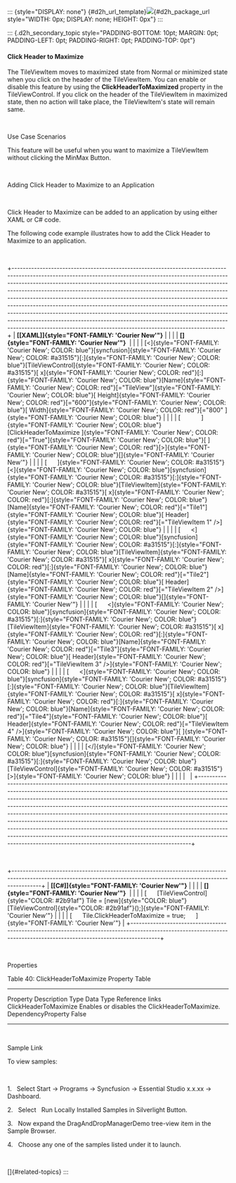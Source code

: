 ::: {style="DISPLAY: none"}
[](ms-xhelp:///?Id=d2h_url_template){#d2h_url_template}![](!package_url!){#d2h_package_url style="WIDTH: 0px; DISPLAY: none; HEIGHT: 0px"}
:::

::: {.d2h_secondary_topic style="PADDING-BOTTOM: 10pt; MARGIN: 0pt; PADDING-LEFT: 0pt; PADDING-RIGHT: 0pt; PADDING-TOP: 0pt"}
#### Click Header to Maximize

The TileViewItem moves to maximized state from Normal or minimized state when you click on the header of the TileViewItem. You can enable or disable this feature by using the **ClickHeaderToMaximized** property in the TileViewControl. If you click on the header of the TileViewItem in maximized state, then no action will take place, the TileViewItem's state will remain same.

 

Use Case Scenarios

This feature will be useful when you want to maximize a TileViewItem without clicking the MinMax Button.

 

Adding Click Header to Maximize to an Application

 

Click Header to Maximize can be added to an application by using either XAML or C# code.

The following code example illustrates how to add the Click Header to Maximize to an application.

 

+---------------------------------------------------------------------------------------------------------------------------------------------------------------------------------------------------------------------------------------------------------------------------------------------------------------------------------------------------------------------------------------------------------------------------------------------------------------------------------------------------------------------------------------------------------------------------------------------------------------------------------------------------------------------------------------------------------------------------+
| **[\[XAML\]]{style="FONT-FAMILY: 'Courier New'"}**                                                                                                                                                                                                                                                                                                                                                                                                                                                                                                                                                                                                                                                                        |
|                                                                                                                                                                                                                                                                                                                                                                                                                                                                                                                                                                                                                                                                                                                           |
| **[]{style="FONT-FAMILY: 'Courier New'"}**                                                                                                                                                                                                                                                                                                                                                                                                                                                                                                                                                                                                                                                                                |
|                                                                                                                                                                                                                                                                                                                                                                                                                                                                                                                                                                                                                                                                                                                           |
| [\<]{style="FONT-FAMILY: 'Courier New'; COLOR: blue"}[syncfusion]{style="FONT-FAMILY: 'Courier New'; COLOR: #a31515"}[:]{style="FONT-FAMILY: 'Courier New'; COLOR: blue"}[TileViewControl]{style="FONT-FAMILY: 'Courier New'; COLOR: #a31515"}[ x]{style="FONT-FAMILY: 'Courier New'; COLOR: red"}[:]{style="FONT-FAMILY: 'Courier New'; COLOR: blue"}[Name]{style="FONT-FAMILY: 'Courier New'; COLOR: red"}[=\"TileView\"]{style="FONT-FAMILY: 'Courier New'; COLOR: blue"}[ Height]{style="FONT-FAMILY: 'Courier New'; COLOR: red"}[=\"600\"]{style="FONT-FAMILY: 'Courier New'; COLOR: blue"}[ Width]{style="FONT-FAMILY: 'Courier New'; COLOR: red"}[=\"800\" ]{style="FONT-FAMILY: 'Courier New'; COLOR: blue"}      |
|                                                                                                                                                                                                                                                                                                                                                                                                                                                                                                                                                                                                                                                                                                                           |
| [            ]{style="FONT-FAMILY: 'Courier New'; COLOR: blue"}[ClickHeaderToMaximize ]{style="FONT-FAMILY: 'Courier New'; COLOR: red"}[=\"True\"]{style="FONT-FAMILY: 'Courier New'; COLOR: blue"}[ ]{style="FONT-FAMILY: 'Courier New'; COLOR: red"}[\>]{style="FONT-FAMILY: 'Courier New'; COLOR: blue"}[]{style="FONT-FAMILY: 'Courier New'"}                                                                                                                                                                                                                                                                                                                                                                         |
|                                                                                                                                                                                                                                                                                                                                                                                                                                                                                                                                                                                                                                                                                                                           |
| [      ]{style="FONT-FAMILY: 'Courier New'; COLOR: #a31515"}[\<]{style="FONT-FAMILY: 'Courier New'; COLOR: blue"}[syncfusion]{style="FONT-FAMILY: 'Courier New'; COLOR: #a31515"}[:]{style="FONT-FAMILY: 'Courier New'; COLOR: blue"}[TileViewItem]{style="FONT-FAMILY: 'Courier New'; COLOR: #a31515"}[ x]{style="FONT-FAMILY: 'Courier New'; COLOR: red"}[:]{style="FONT-FAMILY: 'Courier New'; COLOR: blue"}[Name]{style="FONT-FAMILY: 'Courier New'; COLOR: red"}[=\"Tile1\"]{style="FONT-FAMILY: 'Courier New'; COLOR: blue"}[ Header]{style="FONT-FAMILY: 'Courier New'; COLOR: red"}[=\"TileViewItem 1\" /\>]{style="FONT-FAMILY: 'Courier New'; COLOR: blue"}                                                     |
|                                                                                                                                                                                                                                                                                                                                                                                                                                                                                                                                                                                                                                                                                                                           |
| [      \<]{style="FONT-FAMILY: 'Courier New'; COLOR: blue"}[syncfusion]{style="FONT-FAMILY: 'Courier New'; COLOR: #a31515"}[:]{style="FONT-FAMILY: 'Courier New'; COLOR: blue"}[TileViewItem]{style="FONT-FAMILY: 'Courier New'; COLOR: #a31515"}[ x]{style="FONT-FAMILY: 'Courier New'; COLOR: red"}[:]{style="FONT-FAMILY: 'Courier New'; COLOR: blue"}[Name]{style="FONT-FAMILY: 'Courier New'; COLOR: red"}[=\"Tile2\"]{style="FONT-FAMILY: 'Courier New'; COLOR: blue"}[ Header]{style="FONT-FAMILY: 'Courier New'; COLOR: red"}[=\"TileViewItem 2\" /\>]{style="FONT-FAMILY: 'Courier New'; COLOR: blue"}[]{style="FONT-FAMILY: 'Courier New'"}                                                                     |
|                                                                                                                                                                                                                                                                                                                                                                                                                                                                                                                                                                                                                                                                                                                           |
| [      \<]{style="FONT-FAMILY: 'Courier New'; COLOR: blue"}[syncfusion]{style="FONT-FAMILY: 'Courier New'; COLOR: #a31515"}[:]{style="FONT-FAMILY: 'Courier New'; COLOR: blue"}[TileViewItem]{style="FONT-FAMILY: 'Courier New'; COLOR: #a31515"}[ x]{style="FONT-FAMILY: 'Courier New'; COLOR: red"}[:]{style="FONT-FAMILY: 'Courier New'; COLOR: blue"}[Name]{style="FONT-FAMILY: 'Courier New'; COLOR: red"}[=\"Tile3\"]{style="FONT-FAMILY: 'Courier New'; COLOR: blue"}[ Header]{style="FONT-FAMILY: 'Courier New'; COLOR: red"}[=\"TileViewItem 3\" /\>]{style="FONT-FAMILY: 'Courier New'; COLOR: blue"}                                                                                                           |
|                                                                                                                                                                                                                                                                                                                                                                                                                                                                                                                                                                                                                                                                                                                           |
| [      \<]{style="FONT-FAMILY: 'Courier New'; COLOR: blue"}[syncfusion]{style="FONT-FAMILY: 'Courier New'; COLOR: #a31515"}[:]{style="FONT-FAMILY: 'Courier New'; COLOR: blue"}[TileViewItem]{style="FONT-FAMILY: 'Courier New'; COLOR: #a31515"}[ x]{style="FONT-FAMILY: 'Courier New'; COLOR: red"}[:]{style="FONT-FAMILY: 'Courier New'; COLOR: blue"}[Name]{style="FONT-FAMILY: 'Courier New'; COLOR: red"}[=\"Tile4\"]{style="FONT-FAMILY: 'Courier New'; COLOR: blue"}[ Header]{style="FONT-FAMILY: 'Courier New'; COLOR: red"}[=\"TileViewItem 4\" /\>]{style="FONT-FAMILY: 'Courier New'; COLOR: blue"}[ ]{style="FONT-FAMILY: 'Courier New'; COLOR: #a31515"}[]{style="FONT-FAMILY: 'Courier New'; COLOR: blue"} |
|                                                                                                                                                                                                                                                                                                                                                                                                                                                                                                                                                                                                                                                                                                                           |
| [\</]{style="FONT-FAMILY: 'Courier New'; COLOR: blue"}[syncfusion]{style="FONT-FAMILY: 'Courier New'; COLOR: #a31515"}[:]{style="FONT-FAMILY: 'Courier New'; COLOR: blue"}[TileViewControl]{style="FONT-FAMILY: 'Courier New'; COLOR: #a31515"}[\>]{style="FONT-FAMILY: 'Courier New'; COLOR: blue"}                                                                                                                                                                                                                                                                                                                                                                                                                      |
|                                                                                                                                                                                                                                                                                                                                                                                                                                                                                                                                                                                                                                                                                                                           |
|                                                                                                                                                                                                                                                                                                                                                                                                                                                                                                                                                                                                                                                                                                                           |
+---------------------------------------------------------------------------------------------------------------------------------------------------------------------------------------------------------------------------------------------------------------------------------------------------------------------------------------------------------------------------------------------------------------------------------------------------------------------------------------------------------------------------------------------------------------------------------------------------------------------------------------------------------------------------------------------------------------------------+

 

+----------------------------------------------------------------------------------------------------------------------------------------------------------------------+
| **[\[C#\]]{style="FONT-FAMILY: 'Courier New'"}**                                                                                                                     |
|                                                                                                                                                                      |
| **[]{style="FONT-FAMILY: 'Courier New'"}**                                                                                                                           |
|                                                                                                                                                                      |
| [      [TileViewControl]{style="COLOR: #2b91af"} Tile = [new]{style="COLOR: blue"} [TileViewControl]{style="COLOR: #2b91af"}();]{style="FONT-FAMILY: 'Courier New'"} |
|                                                                                                                                                                      |
| [      Tile.ClickHeaderToMaximize = true;      ]{style="FONT-FAMILY: 'Courier New'"}                                                                                 |
+----------------------------------------------------------------------------------------------------------------------------------------------------------------------+

 

Properties

Table 40: ClickHeaderToMaximize Property Table

  ----------------------- ------------------------------------------------ -------------------- ----------- -----------------
  Property                Description                                      Type                 Data Type   Reference links
  ClickHeaderToMaximize   Enables or disables the ClickHeaderToMaximize.   DependencyProperty   False       
  ----------------------- ------------------------------------------------ -------------------- ----------- -----------------

 

Sample Link

To view samples:

 

1.   Select Start -\> Programs -\> Syncfusion -\> Essential Studio x.x.xx -\> Dashboard.

2.   Select   Run Locally Installed Samples in Silverlight Button.

3.   Now expand the DragAndDropManagerDemo tree-view item in the Sample Browser.

4.   Choose any one of the samples listed under it to launch.

 

[]{#related-topics}
:::
